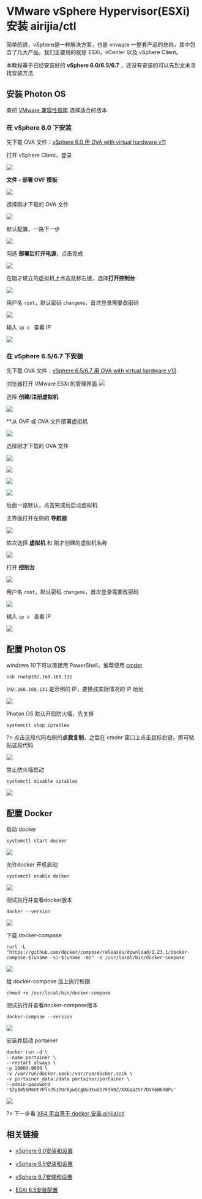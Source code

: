 # VMware vSphere Hypervisor(ESXi) 安装 airijia/ctl 


简单的说，vSphere是一种解决方案，也是 vmware 一整套产品的总称，其中包含了几大产品，我们主要用的就是 ESXi，vCenter 以及 vSphere Client。 

本教程基于已经安装好的 **vSphere 6.0/6.5/6.7** ，还没有安装的可以先到文末寻找安装方法


## 安装 Photon OS

查阅 [VMware 兼容性指南](https://www.vmware.com/resources/compatibility/search.php) 选择适合的版本



### 在 vSphere 6.0 下安装

先下载 OVA 文件：[vSphere 6.0 用 OVA with virtual hardware v11](http://dl.bintray.com/vmware/photon/2.0/GA/ova/photon-custom-hw11-2.0-304b817.ova)

打开 vSphere Client，登录

![](http://pic.airijia.com/doc/20181125171137.png)



**文件 - 部署 OVF 模板**

![](http://pic.airijia.com/doc/20181126092310.png)


选择刚才下载的 OVA 文件

![](http://pic.airijia.com/doc/20181126092404.png)



默认配置，一路下一步

![](http://pic.airijia.com/doc/20181126092439.png)


勾选 **部署后打开电源**，点击完成

![](http://pic.airijia.com/doc/20181126093000.png)



在刚才建立的虚拟机上点击鼠标右键，选择**打开控制台**


![](http://pic.airijia.com/doc/20181125175947.png)



用户名 `root`，默认密码 `changeme`，首次登录需要改密码


![](http://pic.airijia.com/doc/20181126094233.png)


输入 `ip a ` 查看 IP


![](http://pic.airijia.com/doc/20181126094857.png)



### 在 vSphere  6.5/6.7 下安装


先下载 OVA 文件：[vSphere 6.5/6.7 用 OVA with virtual hardware v13](http://dl.bintray.com/vmware/photon/2.0/GA/ova/photon-custom-hw13-2.0-304b817.ova)


浏览器打开 VMware ESXi 的管理界面
![](http://pic.airijia.com/doc/20181126122735.png)




选择 **创建/注册虚拟机**

![](http://pic.airijia.com/doc/20181126122918.png)


**从 OVF 或 OVA 文件部署虚拟机

![](http://pic.airijia.com/doc/20181126123004.png)



选择刚才下载的 OVA 文件

![](http://pic.airijia.com/doc/20181126123106.png)

![](http://pic.airijia.com/doc/20181126123141.png)

![](http://pic.airijia.com/doc/20181126123220.png)

![](http://pic.airijia.com/doc/20181126123305.png)

后面一路默认，点击完成后启动虚拟机


主界面打开左侧的 **导航器**


![](http://pic.airijia.com/doc/20181126123526.png)


依次选择 **虚拟机** 和 刚才创建的虚拟机名称

![](http://pic.airijia.com/doc/20181126123708.png)


打开 **控制台**

![](http://pic.airijia.com/doc/20181126123816.png)


用户名 `root`，默认密码 `changeme`，首次登录需要改密码


![](http://pic.airijia.com/doc/20181126124052.png)


输入 `ip a ` 查看 IP

![](http://pic.airijia.com/doc/20181126124153.png)


## 配置 Photon OS


windows 10下可以直接用 PowerShell，推荐使用 [cmder](https://www.jeffjade.com/2016/01/13/2016-01-13-windows-software-cmder/)

```
ssh root@192.168.168.131
```

`192.168.168.131` 是示例的 IP，要换成实际情况的 IP 地址

![](http://pic.airijia.com/doc/20181126094749.png)


Photon OS 默认开启防火墙，先关掉

```
systemctl stop iptables
```

?> 点击这段代码右侧的**点我复制**，之后在 cmder 窗口上点击鼠标右键，即可粘贴这段代码

![](http://pic.airijia.com/doc/20181126113622.png)


禁止防火墙启动

```
systemctl disable iptables
```

![](http://pic.airijia.com/doc/20181126115926.png)



## 配置 Docker



启动 docker 

```
systemctl start docker

```

![](http://pic.airijia.com/doc/20181126095703.png)

允许docker 开机启动

```
systemctl enable docker

```

![](http://pic.airijia.com/doc/20181126095806.png)



测试执行并查看docker版本

```
docker --version

```


![](http://pic.airijia.com/doc/20181126095921.png)



下载 docker-compose

```
curl -L "https://github.com/docker/compose/releases/download/1.23.1/docker-compose-$(uname -s)-$(uname -m)" -o /usr/local/bin/docker-compose
```

![](http://pic.airijia.com/doc/20181126100151.png)


给 docker-compose 加上执行权限


```
chmod +x /usr/local/bin/docker-compose
```

测试执行并查看docker-compose版本

```
docker-compose --version
```

![](http://pic.airijia.com/doc/20181126100427.png)


安装并启动 portainer


```shell
docker run -d \
--name portainer \
--restart always \
-p 19000:9000 \
-v /var/run/docker.sock:/var/run/docker.sock \
-v portainer_data:/data portainer/portainer \
--admin-password '$2y$05$M6Ut7PlnJSJZUr8yw5CgDu3tud17F9X0Z/XXGqaZVr7DVh6N6hBPu'
```

![](http://pic.airijia.com/doc/20181126100749.png)


?> 下一步看 [X64 平台基于 docker 安装 airjiia/ctl ](ctl/deploy/x64)


## 相关链接


- [vSphere 6.0安装和设置](https://docs.vmware.com/cn/VMware-vSphere/6.0/vsphere-esxi-vcenter-server-602-installation-setup-guide.pdf)
- [vSphere 6.5安装和设置](https://docs.vmware.com/cn/VMware-vSphere/6.5/vsphere-esxi-vcenter-server-65-installation-setup-guide.pdf)
- [vSphere 6.7安装和设置](https://docs.vmware.com/tw/VMware-vSphere/6.7/vsphere-esxi-67-installation-setup-guide.pdf)


- [ESXi 6.5安装配置](https://www.yeboyzq.com/xvnihua/850.html)
